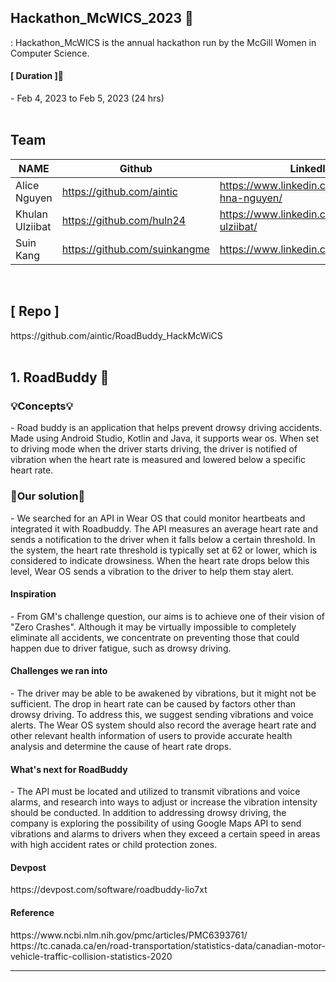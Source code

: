 
## Hackathon_McWICS_2023 🙌
: Hackathon_McWICS is the annual hackathon run by the McGill Women in Computer Science. 


<h4>[ Duration ]🙋‍</h4>
- Feb 4, 2023 to Feb 5, 2023 (24 hrs)


<br>
<br>

<h2> Team </h2>

| NAME | Github | LinkedIn |
| --- | --- | --- |
| Alice Nguyen | https://github.com/aintic | https://www.linkedin.com/in/alice-hna-nguyen/ |
| Khulan Ulziibat | https://github.com/huln24 | https://www.linkedin.com/in/khulan-ulziibat/ |
| Suin Kang | https://github.com/suinkangme | https://www.linkedin.com/in/suinkang/ |

<br>

<h2>[ Repo ]</h4>
https://github.com/aintic/RoadBuddy_HackMcWiCS

<br>
<br>

## 1. RoadBuddy 📝 

<h3>💡Concepts💡</h3>
- Road buddy is an application that helps prevent drowsy driving accidents. Made using Android Studio, Kotlin and Java, it supports wear os. When set to driving mode when the driver starts driving, the driver is notified of vibration when the heart rate is measured and lowered below a specific heart rate.

<h3>🎯Our solution🎯</h3>
- We searched for an API in Wear OS that could monitor heartbeats and integrated it with Roadbuddy. The API measures an average heart rate and sends a notification to the driver when it falls below a certain threshold. In the system, the heart rate threshold is typically set at 62 or lower, which is considered to indicate drowsiness. When the heart rate drops below this level, Wear OS sends a vibration to the driver to help them stay alert.

<br>

<h4>Inspiration</h4>
- From GM's challenge question, our aims is to achieve one of their vision of "Zero Crashes". Although it may be virtually impossible to completely eliminate all accidents, we concentrate on preventing those that could happen due to driver fatigue, such as drowsy driving.

<h4>Challenges we ran into</h4>
- The driver may be able to be awakened by vibrations, but it might not be sufficient. The drop in heart rate can be caused by factors other than drowsy driving. To address this, we suggest sending vibrations and voice alerts. The Wear OS system should also record the average heart rate and other relevant health information of users to provide accurate health analysis and determine the cause of heart rate drops.

<h4>What's next for RoadBuddy</h4>
- The API must be located and utilized to transmit vibrations and voice alarms, and research into ways to adjust or increase the vibration intensity should be conducted. In addition to addressing drowsy driving, the company is exploring the possibility of using Google Maps API to send vibrations and alarms to drivers when they exceed a certain speed in areas with high accident rates or child protection zones.

<h4>Devpost</h4>
https://devpost.com/software/roadbuddy-lio7xt


<h4> Reference </h4>
https://www.ncbi.nlm.nih.gov/pmc/articles/PMC6393761/
https://tc.canada.ca/en/road-transportation/statistics-data/canadian-motor-vehicle-traffic-collision-statistics-2020

***

